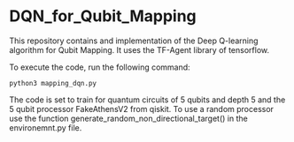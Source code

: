 # DQN_for_Qubit_Mapping
This repository contains and implementation of the Deep Q-learning algorithm for Qubit Mapping. It uses the TF-Agent library of tensorflow.

To execute the code, run the following command:

```
python3 mapping_dqn.py
```

The code is set to train for quantum circuits of 5 qubits and depth 5 and the 5 qubit processor FakeAthensV2 from qiskit. To use a random processor use the function generate_random_non_directional_target() in the environemnt.py file.
